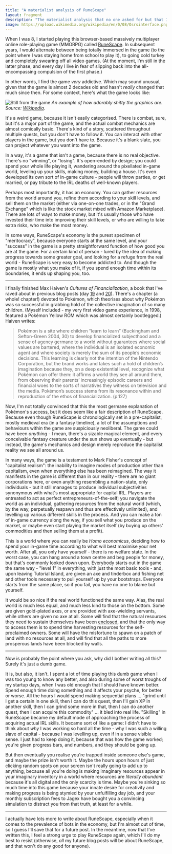 ```yaml
---
title: "A materialist analysis of RuneScape"
layout: fragment
description: "The materialist analysis that no one asked for but that I've been wanting to write for ages. Don't ask why. I won't be hurt if you don't read this."
image: https://upload.wikimedia.org/wikipedia/en/0/08/Osrsinterface.png
---
```


When I was 8, I started playing this browser-based massively multiplayer online role-playing game (MMORPG) called [RuneScape](https://en.wikipedia.org/wiki/Old_School_RuneScape). In subsequent years, I would alternate between being totally immersed in the game (to the point where I was staying home from school to play it), to going cold turkey and completely swearing off all video games. (At the moment, I'm still in the latter phase, and every day I live in fear of slipping back into the all-encompassing compulsion of the first phase.)

In other words, I find the game _very_ addictive. Which may sound unusual, given that the game is almost 2 decades old and hasn't _really_ changed that much since then. For some context, here's what the game looks like:

![Still from the game](https://upload.wikimedia.org/wikipedia/en/0/08/Osrsinterface.png)
_An example of how adorably shitty the graphics are. Source: [Wikipedia](https://en.wikipedia.org/wiki/Old_School_RuneScape#/media/File:Osrsinterface.png)._

It's a weird game, because it isn't easily categorised. There is combat, sure, but it's a major part of the game, and the actual combat mechanics are almost comically basic. There's kind of a story, scattered throughout multiple quests, but you don't have to follow it. You can interact with other players in the game, but you don't have to. Because it's a blank slate, you can project whatever you want into the game.

In a way, it's a game that isn't a game, because there is no real objective. There's no "winning", or "losing". It's open-ended by design; you could spend your whole life playing it, wandering around the pixellated in-game world, leveling up your skills, making money, building a house. It's even developed its own sort of in-game culture - people will throw parties, or get married, or pay tribute to the IRL deaths of well-known players.

Perhaps most importantly, it has an economy. You can gather resources from the world around you, refine them according to your skill levels, and sell them on the market (either via one-on-one trades, or in the "Grand Exchange" which is like the stock market mixed with Amazon Marketplace). There are lots of ways to make money, but it's usually those who have invested their time into improving their skill levels, or who are willing to take extra risks, who make the most money.

In some ways, RuneScape's economy is the purest specimen of "meritocracy", because everyone starts at the same level, and your "success" in the game is a pretty straightforward function of how good you are at the game. For a certain kind of person - lured by the idea of making progress towards some greater goal, and looking for a refuge from the real world - RuneScape is very easy to become addicted to. And though the game is mostly what you make of it, if you spend enough time within its boundaries, it ends up shaping you, too.

***

I finally finished Max Haiven's _Cultures of Financialization_, a book that I've raved about in previous blog posts (day [19](/posts/fragments-19) and [20](/posts/fragments-20)). There's a chapter (a whole! chapter!) devoted to Pokémon, which theorises about why Pokémon was so successful in grabbing hold of the collective imagination of so many children. (Myself included - my very first video game experience, in 1998, featured a Pokémon Yellow ROM which was almost certainly bootlegged.) Haiven writes:

> Pokémon is a site where children “learn to learn” (Buckingham and Sefton-Green 2004, 30) to develop financialized subjecthood and a sense of agency germane to a world without guarantees where social values are bartered, where the individual is an isolated economic agent and where society is merely the sum of its people’s economic decisions. This learning is clearly not the intention of the Nintendo Corporation, but the brand works and takes such a hold of children’s imagination because they, on a deep existential level, recognize what Pokémon can offer them: it affirms a world they see all around them, from observing their parents’ increasingly episodic careers and financial woes to the sorts of narratives they witness on television and the media. Pokémon’s success stems from its resonance within and reproduction of the ethos of financialization. (p.127)

Now, I'm not totally convinced that this the most germane explanation of Pokémon's success, but it does seem like a fair description of RuneScape. Because even though RuneScape is chronologically set in a pre-capitalist, mostly medieval era (in a fantasy timeline), a lot of the assumptions and behaviours within the game are suspiciously neoliberal. The game could have been _anything_ - I mean, there's a sizable magical element, and every conceivable fantasy creature under the sun shows up eventually - but instead, the game's mechanics and design merely reproduce the capitalist reality we see all around us.

In many ways, the game is a testament to Mark Fisher's concept of "capitalist realism": the inability to imagine modes of production other than capitalism, even when everything else has been reimagined. The way it manifests in the game is different than in our reality - there are no giant corporations here, or even anything resembling a nation-state, only individuals - but it still manages to produce individual subjectivities synonymous with what's most appropriate for capital IRL. Players are entreated to act as perfect entrepreneurs-of-the-self; you navigate the world as an individual, gathering resources from the natural world (which, by the way, perpetually respawn and thus are effectively unlimited), and levelling up various different skills in the process. And you can make a ton of in-game currency along the way, if you sell what you produce on the market, or maybe even start playing the market itself (by buying up others' commodities and then selling them at a profit).

This is a world where you can really be _Homo economicus_, deciding how to spend your in-game time according to what will best maximise your net worth. After all, you only have yourself - there is no welfare state. In the worst case, you can hang around a town centre and beg people for money, but that's commonly looked down upon. Everybody starts out in the game the same way - "level 1" in everything, with just the most basic tools  - and, upon leaving Tutorial Island, are given an axe and tinderbox and fishing net and other tools necessary to pull yourself up by your bootstraps. Everyone starts from the same place, so if you fail, you have no one to blame but yourself.

It would be so nice if the real world functioned the same way. Alas, the real world is much less equal, and much less kind to those on the bottom. Some are given gold-plated axes, or are provided with axe-wielding servants, while others are given no axe at all. Some will find that the natural resources they need to sustain themselves have been [enclosed](https://monthlyreview.org/1998/07/01/the-agrarian-origins-of-capitalism/), and that the only way to access them is to spend time harvesting resources for the self-proclaimed owners. Some will have the misfortune to spawn on a patch of land with no resources at all, and will find that all the paths to more prosperous lands have been blocked by walls.

***

Now is probably the point where you ask, why did I bother writing all this? Surely it's just a dumb game.

It is, but also, it isn't. I spent a lot of time playing this dumb game when I was too young to know any better, and also during some of worst troughs of my startup days, when I was old enough that I should have known better. Spend enough time doing something and it affects your psyche, for better or worse. All the hours I would spend making sequential plans ... "grind until I get a certain in one skill, then I can do this quest, then I'll gain XP in another skill, then I can grind some more in that, then I can do another quest, then I can acquire this commodity" ... it bled into real life. "Skilling" in RuneScape became my default mode of approaching the process of acquiring actual IRL skills. It became sort of like a game: I didn't have to think about _why_ I was working so hard all the time - why I was such a willing slave of capital - because I was levelling up, even if in a sense visible sense. I just had to keep doing it, because that was how the game worked; you're given progress bars, and numbers, and they should be going up.

But then eventually you realise you're trapped inside someone else's game, and maybe the prize isn't worth it. Maybe the hours upon hours of just clicking random spots on your screen isn't really going to add up to anything, because all you're doing is making imaginary resources appear in your imaginary inventory in a world where resources are _literally abundant_ because it's all digital and the only scarcity is time. Maybe you're sinking so much time into this game because your innate desire for creativity and making progress is being stymied by your unfulfilling day job, and your monthly subscription fees to Jagex have bought you a convincing simulation to distract you from that truth, at least for a while.

***

I actually have lots more to write about RuneScape, especially when it comes to the prevalence of bots in the economy, but I'm almost out of time, so I guess I'll save that for a future post. In the meantime, now that I've written this, I feel a strong urge to play RuneScape again, which I'll do my best to resist (otherwise, _all_ my future blog posts will be about RuneScape, and that won't do any good for anyone).
